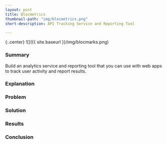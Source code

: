 ```yaml
---
layout: post
title: Blocmetrics
thumbnail-path: "img/blocmetrics.png"
short-description: API Tracking Service and Reporting Tool

---
```


{:.center}
![]({{ site.baseurl }}/img/blocmarks.png)

### Summary

Build an analytics service and reporting tool that you can use with web apps to track user activity and report results.

### Explanation



### Problem



### Solution



### Results



### Conclusion

